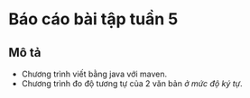 # Báo cáo bài tập tuần 5
## Mô tả
- Chương trình viết bằng java với maven.
- Chương trình đo độ tương tự của 2 văn bản *ở mức độ ký tự*.

